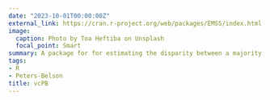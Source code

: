 ```yaml
---
date: "2023-10-01T00:00:00Z"
external_link: https://cran.r-project.org/web/packages/EMSS/index.html
image:
  caption: Photo by Toa Heftiba on Unsplash
  focal_point: Smart
summary: A package for for estimating the disparity between a majority group and minority group based on the extended model of the Peters-Belson method. Our model is the first extension of Peters-Belson method to the longitudinal data.
tags:
- R
- Peters-Belson
title: vcPB
---
```

